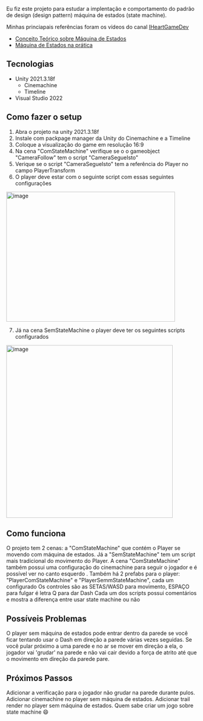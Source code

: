 Eu fiz este projeto para estudar a implentação e comportamento do padrão de design (design pattern) máquina de estados (state machine).

Minhas princiapais referências foram os vídeos do canal [IHeartGameDev](https://www.youtube.com/c/iHeartGameDev/)
- [Conceito Teórico sobre Máquina de Estados](https://www.youtube.com/watch?v=Vt8aZDPzRjI)
- [Máquina de Estados na prática](https://www.youtube.com/watch?v=kV06GiJgFhc)

## Tecnologias
- Unity 2021.3.18f
  - Cinemachine
  - Timeline
- Visual Studio 2022

## Como fazer o setup
1. Abra o projeto na unity 2021.3.18f
2. Instale com packpage manager da Unity do Cinemachine e a Timeline
3. Coloque a visualização do game em resolução 16:9
4. Na cena "ComStateMachine" verifique se o o gameobject "CameraFollow" tem o script "CameraSegueIsto"
5. Verique se o script "CameraSegueIsto" tem a referência do Player no campo PlayerTransform
6. O player deve estar com o seguinte script com essas seguintes configurações 
<img width="445" height="343" alt="image" src="https://github.com/user-attachments/assets/5a3df0ff-bb38-46b7-99bf-357744ca743b" />

7. Já na cena SemStateMachine o player deve ter os seguintes scripts configurados
<img width="439" height="456" alt="image" src="https://github.com/user-attachments/assets/1974d2ee-736a-459e-a3d5-ffa5bd4b82c5" />

## Como funciona
O projeto tem 2 cenas: a "ComStateMachine" que contém o Player se movendo com máquina de estados. Já a "SemStateMachine" tem um script mais tradicional do movimento do Player.
A cena "ComStateMachine" também possui uma configuração do cinemachine para seguir o jogador e é possível ver no canto esquerdo .
Também há 2 prefabs para o player: "PlayerComStateMachine" e "PlayerSemmStateMachine", cada um configurado 
Os controles são as SETAS/WASD para movimento, ESPAÇO para fulgar é letra Q para dar Dash
Cada um dos scripts possui comentários e mostra a diferença entre usar state machine ou não

## Possíveis Problemas
O player sem máquina de estados pode entrar dentro da parede se você ficar tentando usar o Dash em direção a parede várias vezes seguidas.
Se você pular próximo a uma parede e no ar se mover em direção a ela, o jogador vai 'grudar' na parede e  não vai cair devido a força de atrito até que o movimento em direção da parede pare.

## Próximos Passos
Adicionar a verificação para o jogador não grudar na parede durante pulos.
Adicionar cinemachine no player sem máquina de estados.
Adicionar trail render no player sem máquina de estados.
Quem sabe criar um jogo sobre state machine 😄 
